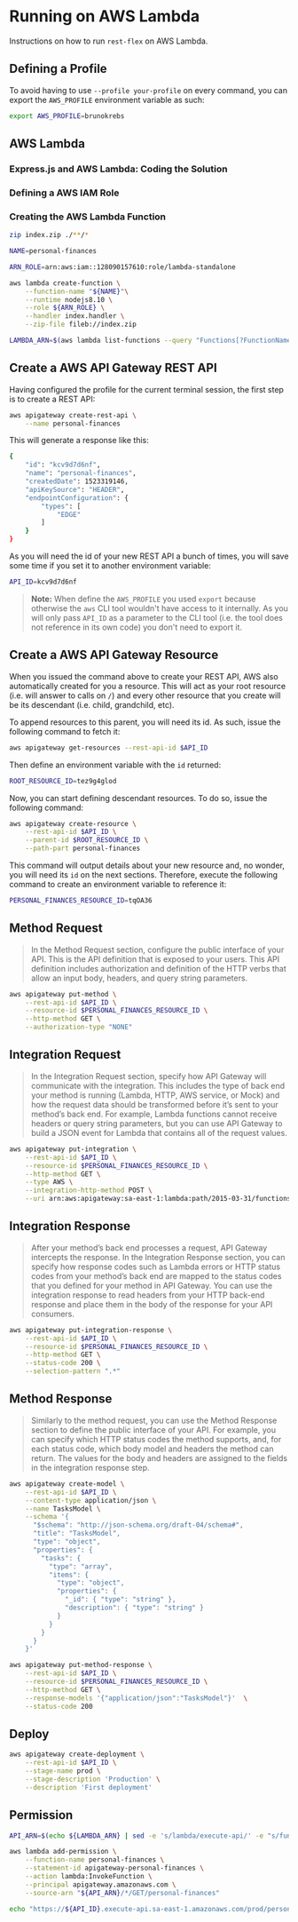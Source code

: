 # Running on AWS Lambda

Instructions on how to run `rest-flex` on AWS Lambda.

## Defining a Profile

To avoid having to use `--profile your-profile` on every command, you can export the `AWS_PROFILE` environment variable as such:

```bash
export AWS_PROFILE=brunokrebs
```

## AWS Lambda

### Express.js and AWS Lambda: Coding the Solution

### Defining a AWS IAM Role

### Creating the AWS Lambda Function

```bash
zip index.zip ./**/*
```

```bash
NAME=personal-finances

ARN_ROLE=arn:aws:iam::128090157610:role/lambda-standalone

aws lambda create-function \
    --function-name "${NAME}"\
    --runtime nodejs8.10 \
    --role ${ARN_ROLE} \
    --handler index.handler \
    --zip-file fileb://index.zip
```

```bash
LAMBDA_ARN=$(aws lambda list-functions --query "Functions[?FunctionName==\`${NAME}\`].FunctionArn" --output text)
```

## Create a AWS API Gateway REST API

Having configured the profile for the current terminal session, the first step is to create a REST API:

```bash
aws apigateway create-rest-api \
    --name personal-finances
```

This will generate a response like this:

```bash
{
    "id": "kcv9d7d6nf",
    "name": "personal-finances",
    "createdDate": 1523319146,
    "apiKeySource": "HEADER",
    "endpointConfiguration": {
        "types": [
            "EDGE"
        ]
    }
}
```

As you will need the id of your new REST API a bunch of times, you will save some time if you set it to another environment variable:

```bash
API_ID=kcv9d7d6nf
```

> **Note:** When define the `AWS_PROFILE` you used `export` because otherwise the `aws` CLI tool wouldn't have access to it internally. As you will only pass `API_ID` as a parameter to the CLI tool (i.e. the tool does not reference in its own code) you don't need to export it.

## Create a AWS API Gateway Resource

When you issued the command above to create your REST API, AWS also automatically created for you a resource. This will act as your root resource (i.e. will answer to calls on `/`) and every other resource that you create will be its descendant (i.e. child, grandchild, etc).

To append resources to this parent, you will need its id. As such, issue the following command to fetch it:

```bash
aws apigateway get-resources --rest-api-id $API_ID
```

Then define an environment variable with the `id` returned:

```bash
ROOT_RESOURCE_ID=tez9g4glod
```

Now, you can start defining descendant resources. To do so, issue the following command:

```bash
aws apigateway create-resource \
    --rest-api-id $API_ID \
    --parent-id $ROOT_RESOURCE_ID \
    --path-part personal-finances
```

This command will output details about your new resource and, no wonder, you will need its `id` on the next sections. Therefore, execute the following command to create an environment variable to reference it:

```bash
PERSONAL_FINANCES_RESOURCE_ID=tqOA36
```

## Method Request

> In the Method Request section, configure the public interface of your API. This is the API definition that is exposed to your users. This API definition includes authorization and definition of the HTTP verbs that allow an input body, headers, and query string parameters.

```bash
aws apigateway put-method \
    --rest-api-id $API_ID \
    --resource-id $PERSONAL_FINANCES_RESOURCE_ID \
    --http-method GET \
    --authorization-type "NONE"
```

## Integration Request

> In the Integration Request section, specify how API Gateway will communicate with the integration. This includes the type of back end your method is running (Lambda, HTTP, AWS service, or Mock) and how the request data should be transformed before it’s sent to your method’s back end. For example, Lambda functions cannot receive headers or query string parameters, but you can use API Gateway to build a JSON event for Lambda that contains all of the request values.

```bash
aws apigateway put-integration \
    --rest-api-id $API_ID \
    --resource-id $PERSONAL_FINANCES_RESOURCE_ID \
    --http-method GET \
    --type AWS \
    --integration-http-method POST \
    --uri arn:aws:apigateway:sa-east-1:lambda:path/2015-03-31/functions/arn:aws:lambda:sa-east-1:128090157610:function:personal-finances/invocations
```

## Integration Response

> After your method’s back end processes a request, API Gateway intercepts the response. In the Integration Response section, you can specify how response codes such as Lambda errors or HTTP status codes from your method’s back end are mapped to the status codes that you defined for your method in API Gateway. You can use the integration response to read headers from your HTTP back-end response and place them in the body of the response for your API consumers.

```bash
aws apigateway put-integration-response \
    --rest-api-id $API_ID \
    --resource-id $PERSONAL_FINANCES_RESOURCE_ID \
    --http-method GET \
    --status-code 200 \
    --selection-pattern ".*"
```

## Method Response

> Similarly to the method request, you can use the Method Response section to define the public interface of your API. For example, you can specify which HTTP status codes the method supports, and, for each status code, which body model and headers the method can return. The values for the body and headers are assigned to the fields in the integration response step.


```bash
aws apigateway create-model \
    --rest-api-id $API_ID \
    --content-type application/json \
    --name TasksModel \
    --schema '{
      "$schema": "http://json-schema.org/draft-04/schema#",
      "title": "TasksModel",
      "type": "object",
      "properties": {
        "tasks": {
          "type": "array",
          "items": {
            "type": "object",
            "properties": {
              "_id": { "type": "string" },
              "description": { "type": "string" }
            }
          }
        }
      }
    }'
```

```bash
aws apigateway put-method-response \
    --rest-api-id $API_ID \
    --resource-id $PERSONAL_FINANCES_RESOURCE_ID \
    --http-method GET \
    --response-models '{"application/json":"TasksModel"}'  \
    --status-code 200
```

## Deploy

```bash
aws apigateway create-deployment \
    --rest-api-id $API_ID \
    --stage-name prod \
    --stage-description 'Production' \
    --description 'First deployment'
```

## Permission

```bash
API_ARN=$(echo ${LAMBDA_ARN} | sed -e 's/lambda/execute-api/' -e "s/function:${NAME}/${API_ID}/")

aws lambda add-permission \
    --function-name personal-finances \
    --statement-id apigateway-personal-finances \
    --action lambda:InvokeFunction \
    --principal apigateway.amazonaws.com \
    --source-arn "${API_ARN}/*/GET/personal-finances"
```

```bash
echo "https://${API_ID}.execute-api.sa-east-1.amazonaws.com/prod/personal-finances"
```
